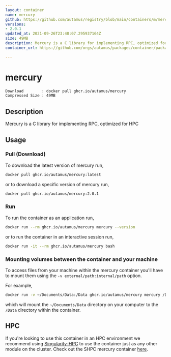 ```yaml
---
layout: container
name: mercury
github: https://github.com/autamus/registry/blob/main/containers/m/mercury/spack.yaml
versions:
- 2.0.1
updated_at: 2021-09-26T23:48:07.295937164Z
size: 49MB
description: Mercury is a C library for implementing RPC, optimized for HPC
container_url: https://github.com/orgs/autamus/packages/container/package/mercury

---
```

# mercury
```bash 
Download        : docker pull ghcr.io/autamus/mercury
Compressed Size : 49MB
```

## Description
Mercury is a C library for implementing RPC, optimized for HPC

## Usage
### Pull (Download)
To download the latest version of mercury run,

```bash
docker pull ghcr.io/autamus/mercury:latest
```

or to download a specific version of mercury run,

```bash
docker pull ghcr.io/autamus/mercury:2.0.1
```
### Run
To run the container as an application run,
```bash
docker run --rm ghcr.io/autamus/mercury mercury --version
```

or to run the container in an interactive session run,
```bash
docker run -it --rm ghcr.io/autamus/mercury bash
```

### Mounting volumes between the container and your machine
To access files from your machine within the mercury container you'll have to mount them using the `-v external/path:internal/path` option.

For example,
```bash
docker run -v ~/Documents/Data:/Data ghcr.io/autamus/mercury mercury /Data/myData.csv
```
which will mount the `~/Documents/Data` directory on your computer to the `/Data` directory within the container.

## HPC
If you're looking to use this container in an HPC environment we recommend using [Singularity-HPC](https://singularity-hpc.readthedocs.io) to use the container just as any other module on the cluster. Check out the SHPC mercury container [here](https://singularityhub.github.io/singularity-hpc/r/ghcr.io-autamus-mercury/).